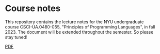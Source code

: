 # Course notes

This repository contains the lecture notes for the NYU undergraduate
course CSCI-UA.0480-055, "Principles of Programming Languages", in
fall 2023. The document will be extended throughout the semester. So
please stay tuned!

[PDF](https://github.com/nyu-popl-fa23/notes/blob/main/notes.pdf)
